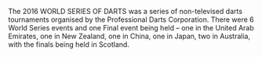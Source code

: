 The 2016 WORLD SERIES OF DARTS was a series of non-televised darts tournaments organised by the Professional Darts Corporation. There were 6 World Series events and one Final event being held – one in the United Arab Emirates, one in New Zealand, one in China, one in Japan, two in Australia, with the finals being held in Scotland.

